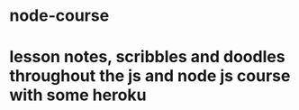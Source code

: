# node-course
# lesson notes, scribbles and doodles throughout the js and node js course with some heroku 
